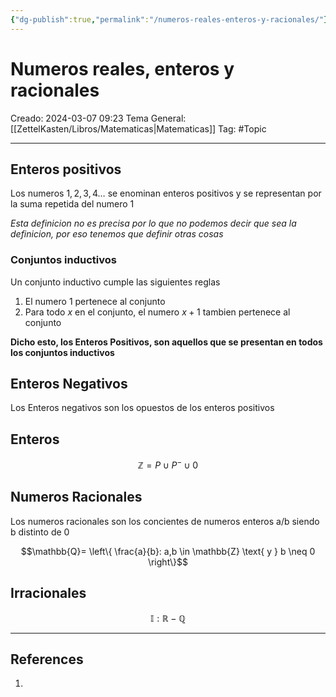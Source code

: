 ```yaml
---
{"dg-publish":true,"permalink":"/numeros-reales-enteros-y-racionales/"}
---
```



# Numeros reales, enteros y racionales
Creado: 2024-03-07 09:23
Tema General: [[ZettelKasten/Libros/Matematicas\|Matematicas]]
Tag: #Topic


___
## Enteros positivos

Los numeros $1,2,3,4\dots$ se enominan enteros positivos y se representan por la suma repetida del numero 1

*Esta definicion  no es precisa por lo que no podemos decir que sea la definicion, por eso tenemos que definir otras cosas*

### Conjuntos inductivos

Un conjunto inductivo cumple las siguientes reglas

1. El numero $1$ pertenece al conjunto
2. Para todo $x$ en el conjunto, el numero $x+1$ tambien pertenece al conjunto

**Dicho esto, los Enteros Positivos, son aquellos que se presentan en todos los conjuntos inductivos**

## Enteros Negativos

Los Enteros negativos son los opuestos de los enteros positivos

## Enteros

$$\mathbb{Z}= P \cup P^{-} \cup 0$$

## Numeros Racionales

Los numeros racionales son los concientes de numeros enteros a/b siendo b distinto de 0

$$\mathbb{Q}= \left\{  \frac{a}{b}: a,b \in \mathbb{Z} \text{ y } b \neq 0   \right\}$$

## Irracionales

$$
\mathbb{I} : \mathbb{R} - \mathbb{Q}
$$

___
## References
1.
